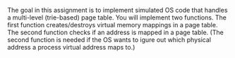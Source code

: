 The goal in this assignment is to implement simulated OS code that handles a multi-level (trie-based)
page table. You will implement two functions. The first function creates/destroys virtual memory
mappings in a page table. The second function checks if an address is mapped in a page table. (The
second function is needed if the OS wants to igure out which physical address a process virtual
address maps to.)
